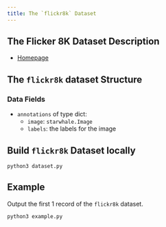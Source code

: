 ```yaml
---
title: The `flickr8k` Dataset
---
```


## The Flicker 8K Dataset Description

- [Homepage](http://hockenmaier.cs.illinois.edu/8k-pictures.html)

## The `flickr8k` dataset Structure

### Data Fields

- `annotations` of type dict:
    - `image`: `starwhale.Image`
    - `labels`: the labels for the image

## Build `flickr8k` Dataset locally

```shell
python3 dataset.py
```

## Example

Output the first 1 record of the `flickr8k` dataset.

```shell
python3 example.py
```
